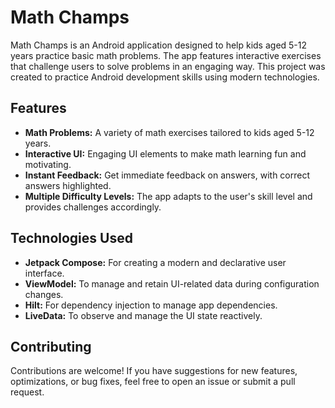 # Math Champs

Math Champs is an Android application designed to help kids aged 5-12 years practice basic math problems. The app features interactive exercises that challenge users to solve problems in an engaging way. This project was created to practice Android development skills using modern technologies.

## Features
- **Math Problems:** A variety of math exercises tailored to kids aged 5-12 years.
- **Interactive UI:** Engaging UI elements to make math learning fun and motivating.
- **Instant Feedback:** Get immediate feedback on answers, with correct answers highlighted.
- **Multiple Difficulty Levels:** The app adapts to the user's skill level and provides challenges accordingly.

## Technologies Used
- **Jetpack Compose:** For creating a modern and declarative user interface.
- **ViewModel:** To manage and retain UI-related data during configuration changes.
- **Hilt:** For dependency injection to manage app dependencies.
- **LiveData:** To observe and manage the UI state reactively.

## Contributing
Contributions are welcome! If you have suggestions for new features, optimizations, or bug fixes, feel free to open an issue or submit a pull request.
